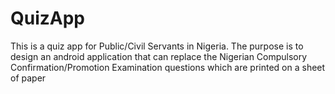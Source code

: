 # QuizApp
This is a quiz app for Public/Civil Servants in Nigeria.
The purpose is to design an android application that can replace the Nigerian Compulsory Confirmation/Promotion Examination questions which are printed on a sheet of paper
